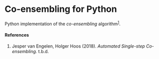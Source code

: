 # Co-ensembling for Python
Python implementation of the *co-ensembling* algorithm<sup>[1](#EngHoo18)</sup>.

#### References
 1. Jesper van Engelen, Holger Hoos (2018). *Automated Single-step Co-ensembling.* t.b.d.